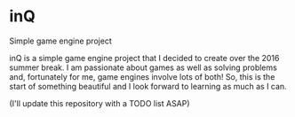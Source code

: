 # inQ
Simple game engine project

inQ is a simple game engine project that I decided to create over the 2016 summer break. I am passionate about games as well as solving problems and, fortunately for me, game engines involve lots of both! So, this is the start of something beautiful and I look forward to learning as much as I can.

(I'll update this repository with a TODO list ASAP)
